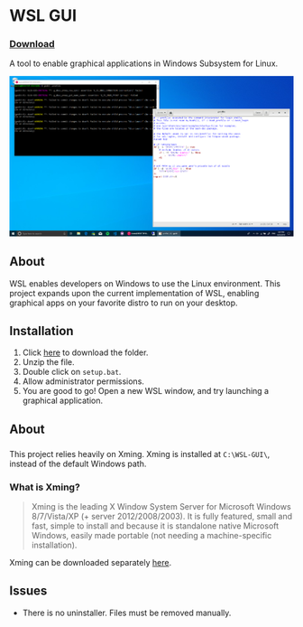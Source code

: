 # WSL GUI 
### [Download](https://codeload.github.com/KentoNishi/WSL-GUI/zip/master)
A tool to enable graphical applications in Windows Subsystem for Linux.

![gedit](images/gedit.png)

## About
WSL enables developers on Windows to use the Linux environment. This project expands upon the current implementation of WSL, enabling graphical apps on your favorite distro to run on your desktop. 

## Installation
1. Click [here](https://codeload.github.com/KentoNishi/WSL-GUI/zip/master) to download the folder.
2. Unzip the file. 
3. Double click on ``setup.bat``.
4. Allow administrator permissions.
5. You are good to go! Open a new WSL window, and try launching a graphical application.

## About
###
This project relies heavily on Xming. Xming is installed at ``C:\WSL-GUI\``, instead of the default Windows path.
### What is Xming?
> Xming is the leading X Window System Server for Microsoft Windows 8/7/Vista/XP (+ server 2012/2008/2003). It is fully featured, small and fast, simple to install and because it is standalone native Microsoft Windows, easily made portable (not needing a machine-specific installation).

Xming can be downloaded separately [here](https://sourceforge.net/projects/xming/).

## Issues
* There is no uninstaller. Files must be removed manually.